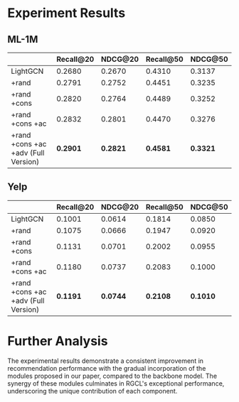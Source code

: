 

# Experiment Results

## ML-1M

|                                     | Recall@20  | NDCG@20    | Recall@50  | NDCG@50    |
| ----------------------------------- | ---------- | ---------- | ---------- | ---------- |
| LightGCN                            | 0.2680     | 0.2670     | 0.4310     | 0.3137     |
| +rand                               | 0.2791     | 0.2752     | 0.4451     | 0.3235     |
| +rand +cons                         | 0.2820     | 0.2764     | 0.4489     | 0.3252     |
| +rand +cons +ac                     | 0.2832     | 0.2801     | 0.4470     | 0.3276     |
| +rand +cons +ac +adv (Full Version) | **0.2901** | **0.2821** | **0.4581** | **0.3321** |

## Yelp

|                                     | Recall@20  | NDCG@20    | Recall@50  | NDCG@50    |
| ----------------------------------- | ---------- | ---------- | ---------- | ---------- |
| LightGCN                            | 0.1001     | 0.0614     | 0.1814     | 0.0850     |
| +rand                               | 0.1075     | 0.0666     | 0.1947     | 0.0920     |
| +rand +cons                         | 0.1131     | 0.0701     | 0.2002     | 0.0955     |
| +rand +cons +ac                     | 0.1180     | 0.0737     | 0.2083     | 0.1000     |
| +rand +cons +ac +adv (Full Version) | **0.1191** | **0.0744** | **0.2108** | **0.1010** |

# Further Analysis

The experimental results demonstrate a consistent improvement in recommendation performance with the gradual incorporation of the modules proposed in our paper, compared to the backbone model. The synergy of these modules culminates in RGCL's exceptional performance, underscoring the unique contribution of each component.